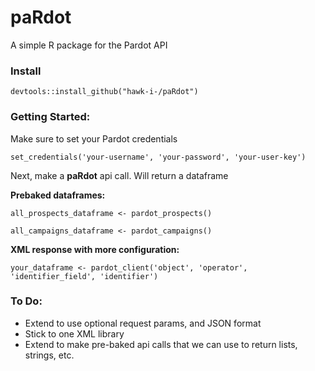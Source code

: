 # paRdot
A simple R package for the Pardot API

### Install
```
devtools::install_github("hawk-i-/paRdot")
```

### Getting Started:

Make sure to set your Pardot credentials
```
set_credentials('your-username', 'your-password', 'your-user-key')
```

Next, make a **paRdot** api call. Will return a dataframe

**Prebaked dataframes:**

```
all_prospects_dataframe <- pardot_prospects()
```

```
all_campaigns_dataframe <- pardot_campaigns()
```

**XML response with more configuration:**

```
your_dataframe <- pardot_client('object', 'operator', 'identifier_field', 'identifier')
```

### To Do:
- Extend to use optional request params, and JSON format
- Stick to one XML library
- Extend to make pre-baked api calls that we can use to return lists, strings, etc. 
